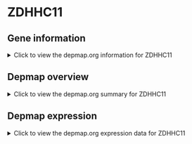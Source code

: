 <h1>ZDHHC11</h1>

<h2>Gene information</h2>
<details>
  <summary>Click to view the depmap.org information for ZDHHC11</summary>
  <iframe src="https://depmap.org/portal/gene/ZDHHC11?tab=about" style="border:none;width:100%;height:800px"></iframe>
</details>

<h2>Depmap overview</h2>
<details>
  <summary>Click to view the depmap.org summary for ZDHHC11</summary>
  <iframe src="https://depmap.org/portal/gene/ZDHHC11?tab=overview" style="border:none;width:100%;height:800px"></iframe>
</details>

<h2>Depmap expression</h2>
<details>
  <summary>Click to view the depmap.org expression data for ZDHHC11</summary>
  <iframe src="https://depmap.org/portal/gene/ZDHHC11?tab=characterization" style="border:none;width:100%;height:800px"></iframe>
</details>


<!--
<h2>Reactome Pathway diagram</h2>
PNAME
-->


